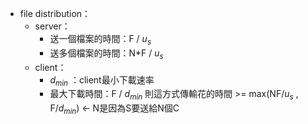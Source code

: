 * file distribution：
	* server：
		* 送一個檔案的時間：F / $u_s$
		* 送多個檔案的時間：N*F / $u_s$
	 * client：
		* $d_{min}$ ：client最小下載速率
		* 最大下載時間：F / $d_{min}$
則這方式傳輸花的時間 >=  max(NF/$u_s$ , F/$d_{min}$)     $\leftarrow$ N是因為S要送給N個C